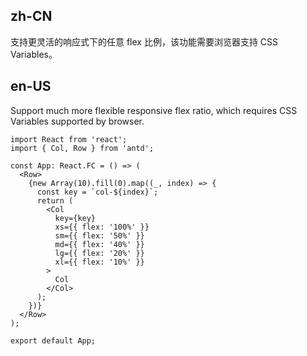 ## zh-CN

支持更灵活的响应式下的任意 flex 比例，该功能需要浏览器支持 CSS Variables。

## en-US

Support much more flexible responsive flex ratio, which requires CSS Variables supported by browser.
```tsx
import React from 'react';
import { Col, Row } from 'antd';

const App: React.FC = () => (
  <Row>
    {new Array(10).fill(0).map((_, index) => {
      const key = `col-${index}`;
      return (
        <Col
          key={key}
          xs={{ flex: '100%' }}
          sm={{ flex: '50%' }}
          md={{ flex: '40%' }}
          lg={{ flex: '20%' }}
          xl={{ flex: '10%' }}
        >
          Col
        </Col>
      );
    })}
  </Row>
);

export default App;
```
